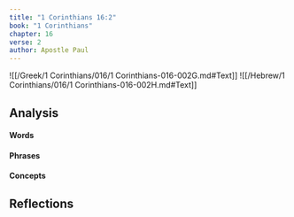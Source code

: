 ```yaml
---
title: "1 Corinthians 16:2"
book: "1 Corinthians"
chapter: 16
verse: 2
author: Apostle Paul
---
```

![[/Greek/1 Corinthians/016/1 Corinthians-016-002G.md#Text]]
![[/Hebrew/1 Corinthians/016/1 Corinthians-016-002H.md#Text]]

## Analysis

#### Words

#### Phrases

#### Concepts

## Reflections
